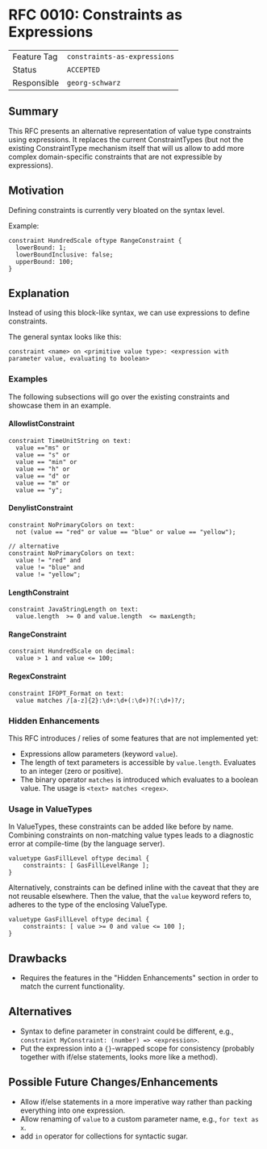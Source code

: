 <!--
SPDX-FileCopyrightText: 2023 Friedrich-Alexander-Universitat Erlangen-Nurnberg

SPDX-License-Identifier: AGPL-3.0-only
-->

# RFC 0010: Constraints as Expressions

| | |
|---|---|
| Feature Tag | `constraints-as-expressions` | 
| Status | `ACCEPTED` | <!-- Possible values: DRAFT, DISCUSSION, ACCEPTED, REJECTED -->
| Responsible | `georg-schwarz` | 
<!-- 
  Status Overview:
  - DRAFT: The RFC is not ready for a review and currently under change. Feel free to already ask for feedback on the structure and contents at this stage.
  - DISCUSSION: The RFC is open for discussion. Usually, we open a PR to trigger discussions.
  - ACCEPTED: The RFC was accepted. Create issues to prepare implementation of the RFC.
  - REJECTED: The RFC was rejected. If another revision emerges, switch to status DRAFT.
-->

## Summary

This RFC presents an alternative representation of value type constraints using expressions. It replaces the current ConstraintTypes (but not the existing ConstraintType mechanism itself that will us allow to add more complex domain-specific constraints that are not expressible by expressions).

## Motivation

Defining constraints is currently very bloated on the syntax level.

Example:
```
constraint HundredScale oftype RangeConstraint {
  lowerBound: 1;
  lowerBoundInclusive: false;
  upperBound: 100;      
}
```

## Explanation

Instead of using this block-like syntax, we can use expressions to define constraints.

The general syntax looks like this: 
```
constraint <name> on <primitive value type>: <expression with parameter value, evaluating to boolean>
```

### Examples

The following subsections will go over the existing constraints and showcase them in an example.

#### AllowlistConstraint

```
constraint TimeUnitString on text:
  value =="ms" or 
  value == "s" or 
  value == "min" or 
  value == "h" or 
  value == "d" or 
  value == "m" or 
  value == "y";
```

#### DenylistConstraint
```
constraint NoPrimaryColors on text:
  not (value == "red" or value == "blue" or value == "yellow");

// alternative
constraint NoPrimaryColors on text:
  value != "red" and 
  value != "blue" and 
  value != "yellow";
```

#### LengthConstraint
```
constraint JavaStringLength on text:
  value.length  >= 0 and value.length  <= maxLength;
```

#### RangeConstraint
```
constraint HundredScale on decimal:
  value > 1 and value <= 100; 
```

#### RegexConstraint
```
constraint IFOPT_Format on text:
  value matches /[a-z]{2}:\d+:\d+(:\d+)?(:\d+)?/;
```

### Hidden Enhancements
This RFC introduces / relies of some features that are not implemented yet:
* Expressions allow parameters (keyword `value`).
* The length of text parameters is accessible by `value.length`. Evaluates to an integer (zero or positive).
* The binary operator `matches` is introduced which evaluates to a boolean value. The usage is `<text> matches <regex>`.

### Usage in ValueTypes
In ValueTypes, these constraints can be added like before by name. Combining constraints on non-matching value types leads to a diagnostic error at compile-time (by the language server).
```
valuetype GasFillLevel oftype decimal {
    constraints: [ GasFillLevelRange ];
}
```

Alternatively, constraints can be defined inline with the caveat that they are not reusable elsewhere. Then the value, that the `value` keyword refers to, adheres to the type of the enclosing ValueType.
```
valuetype GasFillLevel oftype decimal {
    constraints: [ value >= 0 and value <= 100 ];
}
```


## Drawbacks
- Requires the features in the "Hidden Enhancements" section in order to match the current functionality.

## Alternatives

- Syntax to define parameter in constraint could be different, e.g., `constraint MyConstraint: (number) => <expression>`.
- Put the expression into a `{}`-wrapped scope for consistency (probably together with if/else statements, looks more like a method).



## Possible Future Changes/Enhancements
- Allow if/else statements in a more imperative way rather than packing everything into one expression.
- Allow renaming of `value` to a custom parameter name, e.g., `for text as x`.
- add `in` operator for collections for syntactic sugar.


